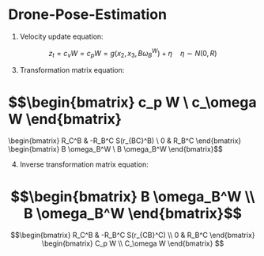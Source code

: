# Drone-Pose-Estimation
1. Velocity update equation:
   
$$ z_t = c_v W = c_p W = g(x_2, x_3, B \omega_B^W) + \eta \quad \eta \sim N(0, R)$$

3. Transformation matrix equation:
   
$$\begin{bmatrix}
c_p W \\
c_\omega W
\end{bmatrix}
=
\begin{bmatrix}
R_C^B & -R_B^C S(r_{BC}^B) \\
0 & R_B^C
\end{bmatrix}
\begin{bmatrix}
B \omega_B^W \\
B \omega_B^W
\end{bmatrix}$$

4. Inverse transformation matrix equation:
   
$$\begin{bmatrix}
B \omega_B^W \\
B \omega_B^W
\end{bmatrix}$$
=
$$\begin{bmatrix}
R_C^B & -R_B^C S(r_{CB}^C) \\
0 & R_B^C
\end{bmatrix}
\begin{bmatrix}
C_p W \\
C_\omega W
\end{bmatrix}
$$


